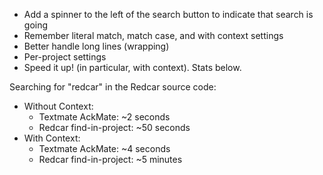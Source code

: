 * Add a spinner to the left of the search button to indicate that search is going
* Remember literal match, match case, and with context settings
* Better handle long lines (wrapping)
* Per-project settings
* Speed it up! (in particular, with context). Stats below.

Searching for "redcar" in the Redcar source code:
  - Without Context:
    - Textmate AckMate: ~2 seconds
    - Redcar find-in-project: ~50 seconds
  - With Context:
    - Textmate AckMate: ~4 seconds
    - Redcar find-in-project: ~5 minutes
